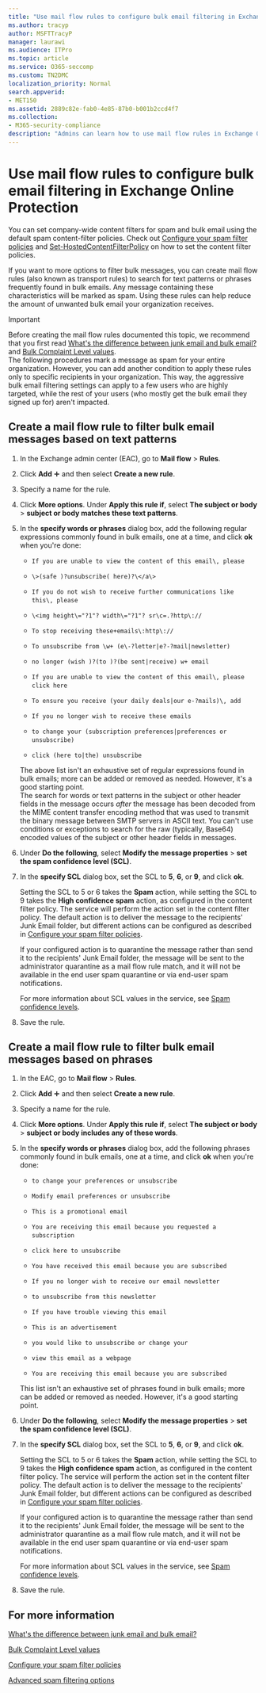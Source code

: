 ```yaml
---
title: "Use mail flow rules to configure bulk email filtering in Exchange Online Protection"
ms.author: tracyp
author: MSFTTracyP
manager: laurawi
ms.audience: ITPro
ms.topic: article
ms.service: O365-seccomp
ms.custom: TN2DMC
localization_priority: Normal
search.appverid:
- MET150
ms.assetid: 2889c82e-fab0-4e85-87b0-b001b2ccd4f7
ms.collection:
- M365-security-compliance
description: "Admins can learn how to use mail flow rules in Exchange Online Protection for bulk email filtering."
---
```


# Use mail flow rules to configure bulk email filtering in Exchange Online Protection

You can set company-wide content filters for spam and bulk email using the default spam content-filter policies. Check out [Configure your spam filter policies](configure-your-spam-filter-policies.md) and [Set-HostedContentFilterPolicy](https://docs.microsoft.com/powershell/module/exchange/antispam-antimalware/Set-HostedContentFilterPolicy?view=exchange-ps) on how to set the content filter policies. 
  
If you want to more options to filter bulk messages, you can create mail flow rules (also known as transport rules) to search for text patterns or phrases frequently found in bulk emails. Any message containing these characteristics will be marked as spam. Using these rules can help reduce the amount of unwanted bulk email your organization receives.

> [!IMPORTANT]
> Before creating the mail flow rules documented this topic, we recommend that you first read [What's the difference between junk email and bulk email?](what-s-the-difference-between-junk-email-and-bulk-email.md) and [Bulk Complaint Level values](bulk-complaint-level-values.md).<br> 
> The following procedures mark a message as spam for your entire organization. However, you can add another condition to apply these rules only to specific recipients in your organization. This way, the aggressive bulk email filtering settings can apply to a few users who are highly targeted, while the rest of your users (who mostly get the bulk email they signed up for) aren't impacted. 
  
## Create a mail flow rule to filter bulk email messages based on text patterns

1. In the Exchange admin center (EAC), go to **Mail flow** \> **Rules**.
    
2. Click **Add** ![Add Icon](media/ITPro-EAC-AddIcon.gif) and then select **Create a new rule**.
    
3. Specify a name for the rule.
    
4. Click **More options**. Under **Apply this rule if**, select **The subject or body** \> **subject or body matches these text patterns**.
    
5. In the **specify words or phrases** dialog box, add the following regular expressions commonly found in bulk emails, one at a time, and click **ok** when you're done: 
    
   - `If you are unable to view the content of this email\, please`
    
   - `\>(safe )?unsubscribe( here)?\</a\>`
    
   - `If you do not wish to receive further communications like this\, please`
    
   - `\<img height\="?1"? width\="?1"? sr\c=.?http\://`
    
   - `To stop receiving these+emails\:http\://`
    
   - `To unsubscribe from \w+ (e\-?letter|e?-?mail|newsletter)`
    
   - `no longer (wish )?(to )?(be sent|receive) w+ email`
    
   - `If you are unable to view the content of this email\, please click here`
    
   - `To ensure you receive (your daily deals|our e-?mails)\, add`
    
   - `If you no longer wish to receive these emails`
    
   - `to change your (subscription preferences|preferences or unsubscribe)`
    
   - `click (here to|the) unsubscribe`
    
   The above list isn't an exhaustive set of regular expressions found in bulk emails; more can be added or removed as needed. However, it's a good starting point.<br>The search for words or text patterns in the subject or other header fields in the message occurs  *after*  the message has been decoded from the MIME content transfer encoding method that was used to transmit the binary message between SMTP servers in ASCII text. You can't use conditions or exceptions to search for the raw (typically, Base64) encoded values of the subject or other header fields in messages. 
    
6. Under **Do the following**, select **Modify the message properties** \> **set the spam confidence level (SCL)**.
    
7. In the **specify SCL** dialog box, set the SCL to **5**, **6**, or **9**, and click **ok**.
    
   Setting the SCL to 5 or 6 takes the **Spam** action, while setting the SCL to 9 takes the **High confidence spam** action, as configured in the content filter policy. The service will perform the action set in the content filter policy. The default action is to deliver the message to the recipients' Junk Email folder, but different actions can be configured as described in [Configure your spam filter policies](configure-your-spam-filter-policies.md).
    
   If your configured action is to quarantine the message rather than send it to the recipients' Junk Email folder, the message will be sent to the administrator quarantine as a mail flow rule match, and it will not be available in the end user spam quarantine or via end-user spam notifications. 
  
   For more information about SCL values in the service, see [Spam confidence levels](spam-confidence-levels.md).
    
8. Save the rule.
    
## Create a mail flow rule to filter bulk email messages based on phrases

1. In the EAC, go to **Mail flow** \> **Rules**.
    
2. Click **Add** ![Add Icon](media/ITPro-EAC-AddIcon.gif) and then select **Create a new rule**.
    
3. Specify a name for the rule.
    
4. Click **More options**. Under **Apply this rule if**, select **The subject or body** \> **subject or body includes any of these words**.
    
5. In the **specify words or phrases** dialog box, add the following phrases commonly found in bulk emails, one at a time, and click **ok** when you're done: 
    
   - `to change your preferences or unsubscribe`
    
   - `Modify email preferences or unsubscribe`
    
   - `This is a promotional email`
    
   - `You are receiving this email because you requested a subscription`
    
   - `click here to unsubscribe`
    
   - `You have received this email because you are subscribed`
    
   - `If you no longer wish to receive our email newsletter`
    
   - `to unsubscribe from this newsletter`
    
   - `If you have trouble viewing this email`
    
   - `This is an advertisement`
    
   - `you would like to unsubscribe or change your`
    
   - `view this email as a webpage`
    
   - `You are receiving this email because you are subscribed`
    
   This list isn't an exhaustive set of phrases found in bulk emails; more can be added or removed as needed. However, it's a good starting point.
    
6. Under **Do the following**, select **Modify the message properties** \> **set the spam confidence level (SCL)**.
    
7. In the **specify SCL** dialog box, set the SCL to **5**, **6**, or **9**, and click **ok**.
    
   Setting the SCL to 5 or 6 takes the **Spam** action, while setting the SCL to 9 takes the **High confidence spam** action, as configured in the content filter policy. The service will perform the action set in the content filter policy. The default action is to deliver the message to the recipients' Junk Email folder, but different actions can be configured as described in [Configure your spam filter policies](configure-your-spam-filter-policies.md).
    
   If your configured action is to quarantine the message rather than send it to the recipients' Junk Email folder, the message will be sent to the administrator quarantine as a mail flow rule match, and it will not be available in the end user spam quarantine or via end-user spam notifications. 
  
   For more information about SCL values in the service, see [Spam confidence levels](spam-confidence-levels.md).

8. Save the rule.

## For more information

[What's the difference between junk email and bulk email?](what-s-the-difference-between-junk-email-and-bulk-email.md)

[Bulk Complaint Level values](bulk-complaint-level-values.md)

[Configure your spam filter policies](configure-your-spam-filter-policies.md)

[Advanced spam filtering  options](advanced-spam-filtering-asf-options.md)
